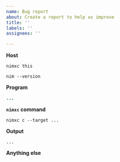 ```yaml
---
name: Bug report
about: Create a report to help us improve
title: ''
labels: ''
assignees: ''

---
```


**Host**

<!-- Please include the output of the following two commands-->
```
nimxc this
```

```
nim --version
```

**Program**

<!-- Please include a [Short, Self Contained, Correct, Example](http://sscce.org/) -->

```nim
...
```

**`nimxc` command**

```
nimxc c --target ...
```

**Output**

```
...
```

**Anything else**
